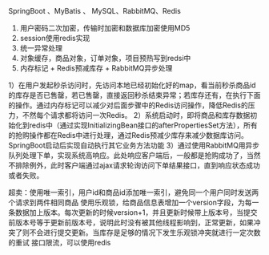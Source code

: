 SpringBoot 、MyBatis 、 MySQL、RabbitMQ、Redis

1. 用户密码二次加密，传输时加密和数据库加密使用MD5
2. session使用redis实现
3. 统一异常处理
4. 对象缓存，商品对象，订单对象，项目预热写到redsi中
5. 内存标记 + Redis预减库存 + RabbitMQ异步处理

1）在用户发起秒杀访问时，先访问本地已经初始化好的map，看当前秒杀商品id的库存是否已售罄，若已售罄，直接返回秒杀结束异常；若库存还有，在执行下面的操作。通过内存标记可以减少对后面步骤中的Redis访问操作，降低Redis的压力，不然每个请求都将访问一次Redis。
2）系统启动时，即将商品和库存数据初始化到redis中（通过实现InitializingBean接口的afterPropertiesSet方法），所有的抢购操作都在Redis中进行处理，通过Redis预减少库存来减少数据库访问。SpringBoot启动后实现自动执行其它业务方法功能
3）通过使用RabbitMQ用异步队列处理下单，实现系统高响应。此处响应客户端后，一般都是抢购成功了，当然不排除例外，此时客户端通过ajax请求轮询访问下单结果接口，直到响应状态成功或者失败。

超卖：使用唯一索引，用户id和商品id添加唯一索引，避免同一个用户同时发送两个请求到两件相同商品
使用乐观锁，给商品信息表增加一个version字段，为每一条数据加上版本。每次更新的时候version+1，并且更新时候带上版本号，当提交前版本号等于更新前版本号，说明此时没有被其他线程影响到，正常更新，如果冲突了则不会进行提交更新。当库存是足够的情况下发生乐观锁冲突就进行一定次数的重试
接口限流，可以使用redis
